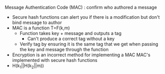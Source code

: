 Message Authentication Code (MAC) : confirm who authored a message 
- Secure hash functions can alert you if there is a modification but don't bind message to author
- MAC is a function T=F(k,m)
  - Function takes key + message and outputs a tag
    - Can't produce a correct tag without a key
  - Verify tag by ensuring it is the same tag that we get when passing the key and message through the function
- Encryption is an incorrect method for implementing a MAC
MAC's implemented with secure hash functions
- H(k<sub>1</sub>||H(k<sub>2</sub>||m))

